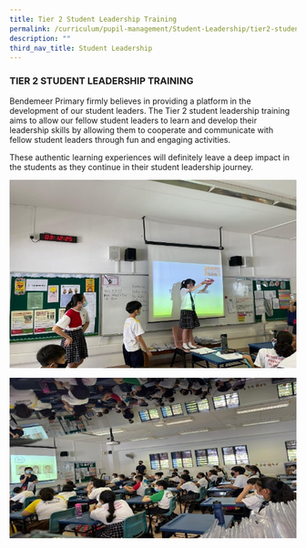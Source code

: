 ```yaml
---
title: Tier 2 Student Leadership Training
permalink: /curriculum/pupil-management/Student-Leadership/tier2-student-leadership-training/
description: ""
third_nav_title: Student Leadership
---
```

### TIER 2 STUDENT LEADERSHIP TRAINING

Bendemeer Primary firmly believes in providing a platform in the development of our student leaders. The Tier 2 student leadership training aims to allow our fellow student leaders to learn and develop their leadership skills by allowing them to cooperate and communicate with fellow student leaders through fun and engaging activities. 

These authentic learning experiences will definitely leave a deep impact in the students as they continue in their student leadership journey.

  
![tier2_1.jpg](/images/tier2_1.jpg)

![tier2_2.jpg](/images/tier2_2.jpg)
